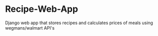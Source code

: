 # Recipe-Web-App
Django web app that stores recipes and calculates prices of meals using wegmans/walmart API's
